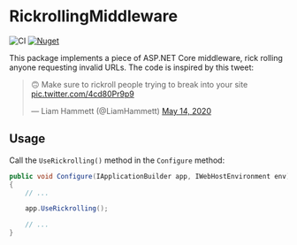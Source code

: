 # RickrollingMiddleware

![CI](https://github.com/ThomasArdal/RickrollingMiddleware/workflows/CI/badge.svg)
[![Nuget](https://img.shields.io/nuget/v/RickrollingMiddleware)](https://www.nuget.org/packages/RickrollingMiddleware/)

This package implements a piece of ASP.NET Core middleware, rick rolling anyone requesting invalid URLs. The code is inspired by this tweet:

> 🙃 Make sure to rickroll people trying to break into your site <a href="https://t.co/4cd80Pr9p9">pic.twitter.com/4cd80Pr9p9</a></p>&mdash; Liam Hammett (@LiamHammett) <a href="https://twitter.com/LiamHammett/status/1260984553570570240?ref_src=twsrc%5Etfw">May 14, 2020</a>

## Usage

Call the `UseRickrolling()` method in the `Configure` method:

```csharp
public void Configure(IApplicationBuilder app, IWebHostEnvironment env)
{
    // ...

    app.UseRickrolling();

    // ...
}
```
